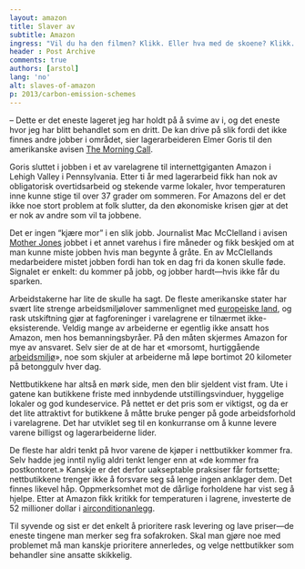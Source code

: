 ```yaml
---
layout: amazon
title: Slaver av
subtitle: Amazon
ingress: "Vil du ha den filmen? Klikk. Eller hva med de skoene? Klikk. Netthandel er svært enkelt: ved hjelp av få tastetrykk kan du få alt du måtte ønske deg tilsendt over landegrensene for en billig penge. Du trenger ikke engang bevege deg ut av sofaen, og varene er ofte langt rimeligere enn det man får i en vanlig butikk. Hvordan kan nettbutikkene selge varene så billig? De har byttet ut hyggelige butikker med enorme varehus langt utenfor bysentra. Her jobber lagerarbeidere under nedverdigende forhold, langt borte fra kjøperens åsyn."
header : Post Archive
comments: true
authors: [arstol]
lang: 'no'
alt: slaves-of-amazon
p: 2013/carbon-emission-schemes
---
```


– Dette er det eneste lageret jeg har holdt på å svime av i, og det eneste hvor jeg har blitt behandlet som en dritt. De kan drive på slik fordi det ikke finnes andre jobber i området, sier lagerarbeideren Elmer Goris til den amerikanske avisen [The Morning Call](http://articles.mcall.com/2011-09-18/news/mc-allentown-amazon-complaints-20110917_1_warehouse-workers-heat-stress-brutal-heat).

Goris sluttet i jobben i et av varelagrene til internettgiganten Amazon i Lehigh Valley i Pennsylvania. Etter ti år med lagerarbeid fikk han nok av obligatorisk overtidsarbeid og stekende varme lokaler, hvor temperaturen inne kunne stige til over 37 grader om sommeren. For Amazons del er det ikke noe stort problem at folk slutter, da den økonomiske krisen gjør at det er nok av andre som vil ta jobbene.

Det er ingen “kjære mor” i en slik jobb. Journalist Mac McClelland i avisen [Mother Jones](http://www.motherjones.com/politics/2012/02/mac-mcclelland-free-online-shipping-warehouses-labor) jobbet i et annet varehus i fire måneder og fikk beskjed om at man kunne miste jobben hvis man begynte å gråte. En av McClellands medarbeidere mistet jobben fordi han tok en dag fri da konen skulle føde. Signalet er enkelt: du kommer på jobb, og jobber hardt—hvis ikke får du sparken.

Arbeidstakerne har lite de skulle ha sagt. De fleste amerikanske stater har svært lite strenge arbeidsmiljølover sammenlignet med [europeiske land](http://www.ilo.int/public/english/iira/documents/congresses/world_13/track_3_block.pdf), og rask utskiftning gjør at fagforeninger i varelagrene er tilnærmet ikke-eksisterende. Veldig mange av arbeiderne er egentlig ikke ansatt hos Amazon, men hos bemanningsbyråer. På den måten skjermes Amazon for mye av ansvaret. Selv sier de at de har et «morsomt, hurtiggående [arbeidsmiljø](http://jobs.integritystaffing.com/job/Lexington-IMMEDIATE-PLACEMENT%21-Warehouse-Associate-Night-Shift-Job-Lexington%2C-KY-KY-40502/1431780/?feedId=42&campaignId=3&utm_source=Trovit&utm_campaign=J2W_Trovit)», noe som skjuler at arbeiderne må løpe bortimot 20 kilometer på betonggulv hver dag.

Nettbutikkene har altså en mørk side, men den blir sjeldent vist fram. Ute i gatene kan butikkene friste med innbydende utstillingsvinduer, hyggelige lokaler og god kundeservice. På nettet er det pris som er viktigst, og da er det lite attraktivt for butikkene å måtte bruke penger på gode arbeidsforhold i varelagrene. Det har utviklet seg til en konkurranse om å kunne levere varene billigst og lagerarbeiderne lider.

De fleste har aldri tenkt på hvor varene de kjøper i nettbutikker kommer fra. Selv hadde jeg inntil nylig aldri tenkt lenger enn at «de kommer fra postkontoret.» Kanskje er det derfor uakseptable praksiser får fortsette; nettbutikkene trenger ikke å forsvare seg så lenge ingen anklager dem. Det finnes likevel håp. Oppmerksomhet mot de dårlige forholdene har vist seg å hjelpe. Etter at Amazon fikk kritikk for temperaturen i lagrene, investerte de 52 millioner dollar i [airconditionanlegg](http://articles.mcall.com/2012-06-03/business/mc-amazon-warehouse-air-conditioning-20120602_1_warehouse-workers-air-conditioning-breinigsville-warehouse).

Til syvende og sist er det enkelt å prioritere rask levering og lave priser—de eneste tingene man merker seg fra sofakroken. Skal man gjøre noe med problemet må man kanskje prioritere annerledes, og velge nettbutikker som behandler sine ansatte skikkelig.